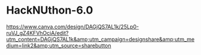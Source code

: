 # HackNUthon-6.0
https://www.canva.com/design/DAGjQS7AL1k/25Lp0-ruVJ_gZ4KFVhOciA/edit?utm_content=DAGjQS7AL1k&amp;utm_campaign=designshare&amp;utm_medium=link2&amp;utm_source=sharebutton
